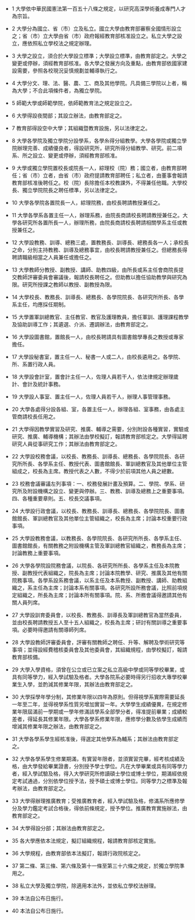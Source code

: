 * 1 大學依中華民國憲法第一百五十八條之規定，以研究高深學術養成專門人才為宗旨。

* 2 大學分為國立、省（市）立及私立。國立大學由教育部審察全國情形設立之；省（市）立大學由省（市）政府報經教育部核准設立之。私立大學之設立，應依照私立學校法之規定辦理。

* 3 大學之設立，須合於大學設立標準；大學設立標準，由教育部定之。大學之變更或停辦，須經教育部核准。各大學之發展方向及重點，由教育部依國家建設需要，參照各校現況妥慎規劃並輔導執行之。

* 4 大學分文、理、法、醫、農、工、商及其他學院。凡具備三學院以上者，稱為大學；不合此項條件者，為獨立學院。

* 5 師範大學或師範學院，依師範教育法之規定設立之。

* 6 大學得設夜間部；其設立辦法，由教育部定之。

* 7 教育部得設空中大學；其組織暨教育設施，另以法律定之。

* 8 大學各學院及獨立學院分設學系，各學糸得分組教學。大學各學院或獨立學院辦理完善、成績優良者，得設研究所，研究所得分組教學、研究。前二項系、所之設立、變更或停辦，須經教育部核准。

* 9 大學或獨立學院置校長或院長一人，綜理校（院）務；國立者，由教育部聘任；省（市）立者，由省（市）政府提請教育部聘任；私立者，由董事會報請教育部核准後聘任之。校（院）長除擔任本校教課外，不得兼任他職。大學校長、獨立學院院長之聘任標準，另以法律定之。

* 10 大學各學院各置院長一人，綜理院務，由校長聘請教授兼任之。

* 11 大學各學系各置主任一人，辦理系務，由院長商請校長聘請教授兼任之。大學各研究所各置所長一人，辦理所務，由院長商請校長聘請相關學系主任或教授兼任之。

* 12 大學設教務、訓導、總務三處，置教務長、訓導長、總務長各一人；承校長之命，分別主持教務、訓導及總務事宜，由校長聘請教授兼任之。但總務長得聘請職級相當之人員兼任或擔任之。

* 13 大學教師分教授、副教授、講師、助教四級，由所長或系主任會商院長提交教師評審委員會審議後，報請校長聘任之。但助教以擔任協助教學與研究為限。研究所授課之教師以教授、副教授為限。

* 14 大學校長、教務長、訓導長、總務長、各學院院長、各研究所所長、各學系主任，均應採任期制。

* 15 大學置軍訓總教官、主任教官、教官及護理教員，擔任軍訓、護理課程教學及協助訓導工作；其遴選、介派、遷調辦法，由教育部定之。

* 16 大學設圖書館，置館長一人，由校長聘請具有圖書館學專長之教授或專家擔任。

* 17 大學設秘書室，置主任一人、秘書一人或二人，由校長遴用之。各學院、所、系置行政人員。

* 18 大學設會計室，置會計主任一人，佐理人員若干人，依法律規定辦理歲計、會計及統計事務。

* 19 大學設人事室、置主任一人，佐理人員若干人，辦理人事管理事務。

* 20 大學各處得分設各組、室，各置主任一人，辦理各組、室事務，由各處主管商請校長任用之。

* 21 大學得因教學實習及研究、推廣、輔導之需要，分別附設各種實習，實驗或研究、推廣、輔導機構；其辦法由學校擬訂，報請教育部核定之。大學得延聘研究人員從事研究工作；其辦法由教育部定之。

* 22 大學設校務會議，以校長、教務長、訓導長、總務長、各學院院長、各研究所所長、各學系主任、教授代表、圖書館館長、軍訓總教官及其他單位主管組成之，校長為主席。教授代表之人數，不得少於前項其他人員之總數。

* 23 校務會議審議左列事項：一、校務發展計畫及預算。二、學院、學系、研究所及附設機構之設立、變更與停辦。三、教務、訓導及總務上之重要事項。四、各種重要章則。五、校長交議事項。

* 24 大學設行政會議，以校長、教務長、訓導長、總務長、各學院院長、圖書館館長、軍訓總教官及其他單位主管組織之，校長為主席；討論本校重要行政事項。

* 25 大學設教務會議，以教務長、各學院院長、各研究所所長、各學系主任、圖書館館長，有關教務之附設機構主管及軍訓總教官組織之，教務長為主席；討論教務上重要事項。

* 26 大學各學院設院務會議，以院長、各研究所所長、各學系主任及本院教授、副教授代表組織之，院長為主席；討論本院教學、研究、推廣及其他有關院務事項。各學系設系務會議，以系主任及本系教授、副教授、講師、助教組織之，系主任為主席；討論本系有關事項。各研究所設所務會議，比照前項規定組織之，所長為主席；討論本所有關事項。院、系、所務會議得邀請其他有關人員列席。

* 27 大學設訓育委員會，以校長、教務長、訓導長及軍訓總教官為當然委員，並由校長聘請教授五人至十五人組織之，校長為主席；研討有關訓導之重要事項。必要時得邀請有關導師列席。

* 28 大學設教師評審委員會，評審有關教師之聘任、升等、解聘及學術研究等事項；並得設經費稽核委員會及其他委員會，其組織規程，由學校擬訂，報請教育部核備。

* 29 大學入學資格，須曾在公立或已立案之私立高級中學或同等學校畢業，或具有同等學力，經入學試驗及格者。大學各院系必要時得另行招收大專學校畢業生入學，並酌減其修業年限，其辦法由教育部定之。

* 30 大學採學年學分制，其修業年限以四年為原則。但得視學系實際需要延長一年至二年，並得視學系性質另增加實習一年。大學學生成績優異，在規定修業年限屆滿前一學期或一學年修滿該學系全部學分者，得准提前畢業；成績較差者，得延長其修業年限。大學各學系修業年限，應修學分數及依學生成績而增減其修業年限之辦法，由教育部定之。

* 31 大學各學系學生經核准後，得選定其他學系為輔系；其辦法由教育部定之。

* 32 大學各學系學生修業期滿，有實習年限者，並須實習完畢，經考核成績及格，由大學發給畢業證書，分別授予學士學位。凡在大學畢業或具有同等學力者，經入學試驗及格，得入大學研究所修讀碩士學位或博士學位，期滿經依規定考試通過，分別依學位授予法，授予碩士或博士學位。同等學力之標準及報考辦法，由教育部定之。

* 33 大學得辦理推廣教育；受推廣教育者，經入學試驗及格，修滿系所應修學分及學力鑑定考試合格後，得依前條規定，授予學位。推廣教育實施辦法，由教育部定之。

* 34 大學得設分部；其辦法由教育部定之。

* 35 各大學應依本法規定，擬訂組織規程，報請教育部核定實施。

* 36 大學規程，由教育部依本法擬訂，報請行政院核定之。

* 37 第二條、第三條、第六條及第十一條至第三十六條之規定，於獨立學院準用之。

* 38 私立大學及獨立學院，除適用本法外，並依私立學校法辦理。

* 39 本法自公布日施行。

* 40 本法自公布日施行。

